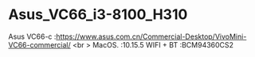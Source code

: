 # Asus_VC66_i3-8100_H310
Asus VC66-c :https://www.asus.com.cn/Commercial-Desktop/VivoMini-VC66-commercial/
<br \>
MacOS.      :10.15.5
WIFI + BT   :BCM94360CS2
